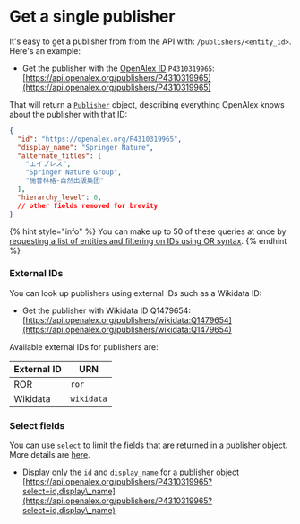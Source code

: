 # Get a single publisher

It's easy to get a publisher from from the API with: `/publishers/<entity_id>`. Here's an example:

* Get the publisher with the [OpenAlex ID](../../how-to-use-the-api/get-single-entities/#the-openalex-id) `P4310319965`: \
  [https://api.openalex.org/publishers/P4310319965](https://api.openalex.org/publishers/P4310319965)

That will return a [`Publisher`](publisher-object.md) object, describing everything OpenAlex knows about the publisher with that ID:

```json
{
  "id": "https://openalex.org/P4310319965",
  "display_name": "Springer Nature",
  "alternate_titles": [
    "エイプレス",
    "Springer Nature Group",
    "施普林格-自然出版集团"
  ],
  "hierarchy_level": 0,
  // other fields removed for brevity
}
```

{% hint style="info" %}
You can make up to 50 of these queries at once by [requesting a list of entities and filtering on IDs using OR syntax](../../how-to-use-the-api/get-lists-of-entities/filter-entity-lists.md#addition-or).
{% endhint %}

### External IDs

You can look up publishers using external IDs such as a Wikidata ID:

* Get the publisher with Wikidata ID Q1479654:\
  [https://api.openalex.org/publishers/wikidata:Q1479654](https://api.openalex.org/publishers/wikidata:Q1479654)

Available external IDs for publishers are:

| External ID | URN        |
| ----------- | ---------- |
| ROR         | `ror`      |
| Wikidata    | `wikidata` |

### Select fields

You can use `select` to limit the fields that are returned in a publisher object. More details are [here](../../how-to-use-the-api/get-lists-of-entities/select-fields.md).

* Display only the `id` and `display_name` for a publisher object\
  [https://api.openalex.org/publishers/P4310319965?select=id,display\_name](https://api.openalex.org/publishers/P4310319965?select=id,display\_name)
